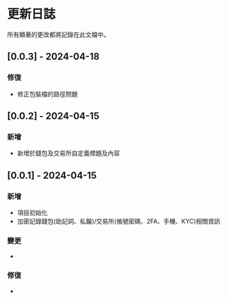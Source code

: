 # 更新日誌

所有顯著的更改都將記錄在此文檔中。

## [0.0.3] - 2024-04-18
### 修復
- 修正包裝檔的路徑問題

## [0.0.2] - 2024-04-15
### 新增
- 新增於錢包及交易所自定義標題及內容

## [0.0.1] - 2024-04-15
### 新增
- 項目初始化
- 加密記錄錢包(助記詞、私鑰)/交易所(帳號密碼、2FA、手機、KYC)相關資訊
### 變更
- 
### 修復
- 
